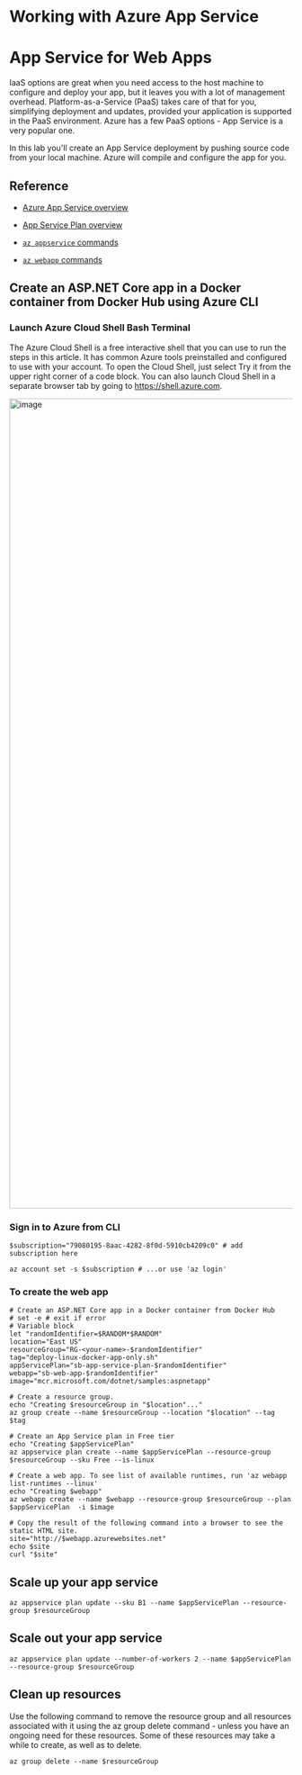 # Working with Azure App Service

# App Service for Web Apps

IaaS options are great when you need access to the host machine to configure and deploy your app, but it leaves you with a lot of management overhead. Platform-as-a-Service (PaaS) takes care of that for you, simplifying deployment and updates, provided your application is supported in the PaaS environment. Azure has a few PaaS options - App Service is a very popular one.

In this lab you'll create an App Service deployment by pushing source code from your local machine. Azure will compile and configure the app for you.

## Reference

- [Azure App Service overview](https://docs.microsoft.com/en-us/azure/app-service/overview)

- [App Service Plan overview](https://docs.microsoft.com/en-us/azure/app-service/overview-hosting-plans)

- [`az appservice` commands](https://docs.microsoft.com/en-us/cli/azure/appservice?view=azure-cli-latest)

- [`az webapp` commands](https://docs.microsoft.com/en-us/cli/azure/webapp?view=azure-cli-latest)


## Create an ASP.NET Core app in a Docker container from Docker Hub using Azure CLI
### Launch Azure Cloud Shell Bash Terminal

The Azure Cloud Shell is a free interactive shell that you can use to run the steps in this article. It has common Azure tools preinstalled and configured to use with your account.
To open the Cloud Shell, just select Try it from the upper right corner of a code block. You can also launch Cloud Shell in a separate browser tab by going to https://shell.azure.com.

<img width="1440" alt="image" src="https://github.com/Fasttrack-Azure/Cloud-For-Partners/assets/11691661/d551459b-7d3f-43b7-9cfb-fc0d49538fc0">


### Sign in to Azure from CLI
```
$subscription="79080195-8aac-4282-8f0d-5910cb4209c0" # add subscription here

az account set -s $subscription # ...or use 'az login'
```
### To create the web app
```
# Create an ASP.NET Core app in a Docker container from Docker Hub
# set -e # exit if error
# Variable block
let "randomIdentifier=$RANDOM*$RANDOM"
location="East US"
resourceGroup="RG-<your-name>-$randomIdentifier"
tag="deploy-linux-docker-app-only.sh"
appServicePlan="sb-app-service-plan-$randomIdentifier"
webapp="sb-web-app-$randomIdentifier"
image="mcr.microsoft.com/dotnet/samples:aspnetapp"

# Create a resource group.
echo "Creating $resourceGroup in "$location"..."
az group create --name $resourceGroup --location "$location" --tag $tag

# Create an App Service plan in Free tier
echo "Creating $appServicePlan"
az appservice plan create --name $appServicePlan --resource-group $resourceGroup --sku Free --is-linux

# Create a web app. To see list of available runtimes, run 'az webapp list-runtimes --linux'
echo "Creating $webapp"
az webapp create --name $webapp --resource-group $resourceGroup --plan $appServicePlan  -i $image

# Copy the result of the following command into a browser to see the static HTML site.
site="http://$webapp.azurewebsites.net"
echo $site
curl "$site"
```

## Scale up your app service 
```
az appservice plan update --sku B1 --name $appServicePlan --resource-group $resourceGroup
```

## Scale out your app service 
```
az appservice plan update --number-of-workers 2 --name $appServicePlan --resource-group $resourceGroup
```


## Clean up resources
Use the following command to remove the resource group and all resources associated with it using the az group delete command - unless you have an ongoing need for these resources. Some of these resources may take a while to create, as well as to delete.
```
az group delete --name $resourceGroup
```
